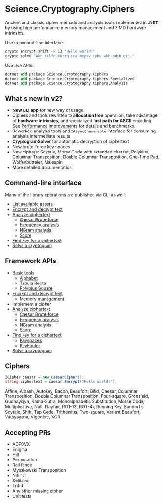﻿# Science.Cryptography.Ciphers
Ancient and classic cipher methods and analysis tools implemented in **.NET** by using high performance memory management and SIMD hardware intrinsics.

Use command-line interface:

```sh
crypto encrypt shift -k 13 "Hello world!"
crypto solve "Wkh txlfn eurzq ira mxpsv ryhu wkh odcb grj."
```

Use rich APIs:

```ps
dotnet add package Science.Cryptography.Ciphers
dotnet add package Science.Cryptography.Ciphers.Specialized
dotnet add package Science.Cryptography.Ciphers.Analysis
```

## What's new in v2?
- **New CLI app** for new way of usage
- Ciphers and tools rewritten to **allocation free** operation, take advantage of **hardware intrinsics**, and specialized **fast path for ASCII** encoding. See [Performance Improvements](docs/performance-improvements.md) for details and benchmarks.
- Reworked analysis tools and `IAsyncEnumerable` interface for consuming analysis intermediate results
- **CryptogramSolver** for automatic decryption of ciphertext
- New brute-force key spaces
- New ciphers: Scytale, Morse Code with extended charset, Polybius, Columnar Transposition, Double Columnar Transposition, One-Time Pad, Wolfenbütteler, Malespin
- More detailed documentation

## Command-line interface
Many of the library operations are published via CLI as well:

 - [List available assets](docs/cli/list.md)
 - [Encrypt and decrypt text](docs/cli/encrypt-decrypt.md)
 - [Analyze ciphertext](docs/cli/analyze.md)
	- [Caesar Brute-force](docs/cli/analyze.md#caesar-brute-force)
	- [Frequency analysis](docs/cli/analyze.md#frequency-analysis)
	- [NGram analysis](docs/cli/analyze.md#ngram-analysis)
	- [Score](docs/cli/analyze.md#score)
 - [Find key for a ciphertext](docs/cli/find-key.md)
 - [Solve a cryptogram](docs/cli/solve.md)

## Framework APIs

 - [Basic tools](docs/lib/basics.md)
	- [Alphabet](docs/lib/basics.md#alphabet)
	- [Tabula Recta](docs/lib/basics.md#tabula-recta)
	- [Polybius Square](docs/lib/basics.md#polybius-square)
 - [Encrypt and decrypt text](docs/lib/encrypt-decrypt.md)
	- [Memory management](docs/lib/encrypt-decrypt.md#memory-management)
 - [Implement a cipher](docs/lib/encrypt-decrypt.md#implement-a-cipher)
 - [Analyze ciphertext](docs/lib/analyze.md)
	- [Caesar Brute-force](docs/lib/analyze.md#caesar-brute-force)
	- [Frequency analysis](docs/lib/analyze.md#frequency-analysis)
	- [NGram analysis](docs/lib/analyze.md#ngram-analysis)
	- [Score](docs/lib/analyze.md#score)
 - [Find key for a ciphertext](docs/lib/find-key.md)
    - [Keyspaces](docs/lib/find-key.md#key-spaces)
    - [KeyFinder](docs/lib/find-key.md#analysis)
 - [Solve a cryptogram](docs/lib/solve.md)

## Ciphers
```cs
ICipher caesar = new CaesarCipher();
string ciphertext = caesar.Encrypt("Hello world!");
```

Affine, Atbash, Autokey, Bacon, Beaufort, Bifid, Caesar, Columnar Transposition, Double Columnar Transposition, Four-square, Gronsfeld, Gudhayojya, Kama-Sutra, Monoalphabetic Substitution, Morse Code, Multiplicative, Null, Playfair, ROT-13, ROT-47, Running Key, Sandorf's, Scytale, Shift, Tap Code, Trithemius, Two-square, Variant Beaufort, Vatsyayana, Vigenère, XOR

## Accepting PRs
* ADFGVX
* Enigma
* Hill
* Permutation
* Rail fence
* Myszkowski Transposition
* Nihilist
* Solitaire
* Trifid
* Any other missing cipher
* Unit tests